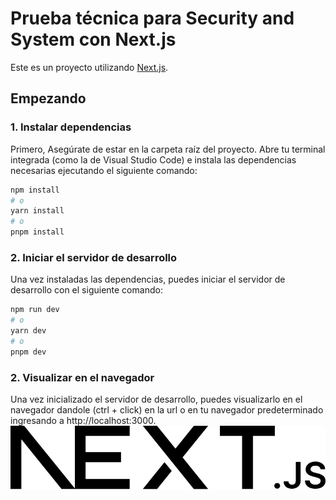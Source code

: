# Prueba técnica para Security and System con Next.js

Este es un proyecto utilizando [Next.js](https://nextjs.org/).

## Empezando

### 1. Instalar dependencias

Primero, Asegúrate de estar en la carpeta raíz del proyecto. Abre tu terminal integrada (como la de Visual Studio Code) e instala las dependencias necesarias ejecutando el siguiente comando:


```bash
npm install
# o
yarn install
# o
pnpm install
```

### 2. Iniciar el servidor de desarrollo
Una vez instaladas las dependencias, puedes iniciar el servidor de desarrollo con el siguiente comando:

```bash
npm run dev
# o
yarn dev
# o
pnpm dev
```
### 2. Visualizar en el navegador
Una vez inicializado el servidor de desarrollo, puedes visualizarlo en el navegador dandole (ctrl + click) en la url o en tu navegador predeterminado ingresando a http://localhost:3000.
![Texto alternativo](public/next.svg)









